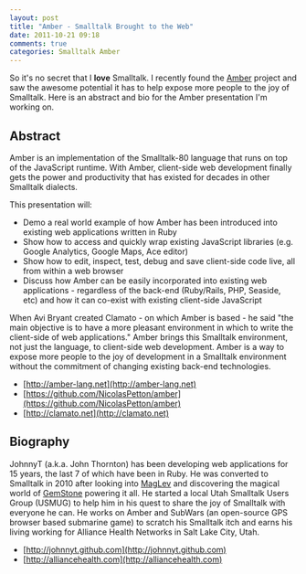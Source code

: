 ```yaml
---
layout: post
title: "Amber - Smalltalk Brought to the Web"
date: 2011-10-21 09:18
comments: true
categories: Smalltalk Amber
---
```

So it's no secret that I **love** Smalltalk. I recently found the [Amber](http://amber-lang.net) project and saw the awesome potential it has to help expose more people to the joy of Smalltalk. Here is an abstract and bio for the Amber presentation I'm working on.

## Abstract
Amber is an implementation of the Smalltalk-80 language that runs on top of the JavaScript runtime. With Amber, client-side web development finally gets the power and productivity that has existed for decades in other Smalltalk dialects.

This presentation will:

* Demo a real world example of how Amber has been introduced into existing web applications written in Ruby
* Show how to access and quickly wrap existing JavaScript libraries (e.g. Google Analytics, Google Maps, Ace editor)
* Show how to edit, inspect, test, debug and save client-side code live, all from within a web browser
* Discuss how Amber can be easily incorporated into existing web applications - regardless of the back-end (Ruby/Rails, PHP, Seaside, etc) and how it can co-exist with existing client-side JavaScript

When Avi Bryant created Clamato - on which Amber is based - he said "the main objective is to have a more pleasant environment in which to write the client-side of web applications." Amber brings this Smalltalk environment, not just the language, to client-side web development. Amber is a way to expose more people to the joy of development in a Smalltalk environment without the commitment of changing existing back-end technologies.

* [http://amber-lang.net](http://amber-lang.net)
* [https://github.com/NicolasPetton/amber](https://github.com/NicolasPetton/amber)
* [http://clamato.net](http://clamato.net)


## Biography
JohnnyT (a.k.a. John Thornton) has been developing web applications for 15 years, the last 7 of which have been in Ruby. He was converted to Smalltalk in 2010 after looking into [MagLev](https://github.com/MagLev/maglev) and discovering the magical world of [GemStone](http://www.gemstone.com) powering it all. He started a local Utah Smalltalk Users Group (USMUG) to help him in his quest to share the joy of Smalltalk with everyone he can. He works on Amber and SubWars (an open-source GPS browser based submarine game) to scratch his Smalltalk itch and earns his living working for Alliance Health Networks in Salt Lake City, Utah.

* [http://johnnyt.github.com](http://johnnyt.github.com)
* [http://alliancehealth.com](http://alliancehealth.com)
